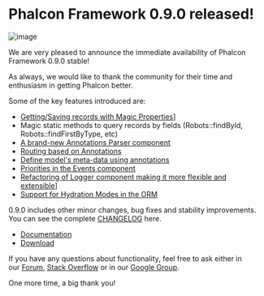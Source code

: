 <!--
slug: phalcon-framework-0-9-0-released
date: Tue Feb 05 2013 14:55:00 GMT-0500 (EST)
tags: php, phalcon, release, ORM
title: Phalcon Framework 0.9.0 released!
id: 42369409581
link: http://blog.phalconphp.com/post/42369409581/phalcon-framework-0-9-0-released
raw: {"blog_name":"phalconphp","id":42369409581,"post_url":"http://blog.phalconphp.com/post/42369409581/phalcon-framework-0-9-0-released","slug":"phalcon-framework-0-9-0-released","type":"text","date":"2013-02-05 19:55:00 GMT","timestamp":1360094100,"state":"published","format":"html","reblog_key":"JhrqJvNA","tags":["php","phalcon","release","ORM"],"short_url":"http://tmblr.co/Z6PumvdTQU8j","highlighted":[],"note_count":3,"title":"Phalcon Framework 0.9.0 released!","body":"<div><img alt=\"image\" src=\"http://static.phalconphp.com/blog/img/phalcon09.jpg\"/></div>\n<p>We are very pleased to announce the immediate availability of Phalcon Framework 0.9.0 stable!</p>\n<p>As always, we would like to thank the community for their time and enthusiasm in getting Phalcon better.</p>\n<p>Some of the key features introduced are:</p>\n<ul><li><a href=\"http://docs.phalconphp.com/en/latest/reference/models.html#storing-related-records\">Getting/Saving records with Magic Properties</a>]</li>\n<li>Magic static methods to query records by fields (Robots::findById, Robots::findFirstByType, etc)</li>\n<li><a href=\"http://docs.phalconphp.com/en/latest/reference/annotations.html\">A brand-new Annotations Parser component</a></li>\n<li><a href=\"http://docs.phalconphp.com/en/latest/reference/routing.html#annotations-router\">Routing based on Annotations</a></li>\n<li><a href=\"http://docs.phalconphp.com/en/latest/reference/models.html#annotations-strategy\">Define model&rsquo;s meta-data using annotations</a></li>\n<li><a href=\"http://docs.phalconphp.com/en/latest/reference/events.html#listener-priorities\">Priorities in the Events component</a></li>\n<li><a href=\"http://docs.phalconphp.com/en/latest/reference/logging.html\">Refactoring of Logger component making it more flexible and extensible</a>]</li>\n<li><a href=\"http://docs.phalconphp.com/en/latest/reference/models.html#hydration-modes\">Support for Hydration Modes in the ORM</a></li>\n</ul><p>0.9.0 includes other minor changes, bug fixes and stability improvements. You can see the complete <a href=\"https://github.com/phalcon/cphalcon/blob/0.9.0/CHANGELOG\">CHANGELOG</a> here.</p>\n<ul><li><a href=\"http://docs.phalconphp.com/en/latest/\">Documentation</a></li>\n<li><a href=\"http://phalconphp.com/download\">Download</a></li>\n</ul><p>If you have any questions about functionality, feel free to ask either in our <a href=\"http://forum.phalconphp.com/\">Forum</a>, <a href=\"http://stackoverflow.com/questions/tagged/phalcon\">Stack Overflow</a> or in our <a href=\"https://groups.google.com/forum/#!forum/phalcon\">Google Group</a>.</p>\n<p>One more time, a big thank you!</p>","reblog":{"tree_html":"","comment":"<div><img alt=\"image\" src=\"http://static.phalconphp.com/blog/img/phalcon09.jpg\"></div>\n<p>We are very pleased to announce the immediate availability of Phalcon Framework 0.9.0 stable!</p>\n<p>As always, we would like to thank the community for their time and enthusiasm in getting Phalcon better.</p>\n<p>Some of the key features introduced are:</p>\n<ul><li><a href=\"http://docs.phalconphp.com/en/latest/reference/models.html#storing-related-records\">Getting/Saving records with Magic Properties</a>]</li>\n<li>Magic static methods to query records by fields (Robots::findById, Robots::findFirstByType, etc)</li>\n<li><a href=\"http://docs.phalconphp.com/en/latest/reference/annotations.html\">A brand-new Annotations Parser component</a></li>\n<li><a href=\"http://docs.phalconphp.com/en/latest/reference/routing.html#annotations-router\">Routing based on Annotations</a></li>\n<li><a href=\"http://docs.phalconphp.com/en/latest/reference/models.html#annotations-strategy\">Define model&rsquo;s meta-data using annotations</a></li>\n<li><a href=\"http://docs.phalconphp.com/en/latest/reference/events.html#listener-priorities\">Priorities in the Events component</a></li>\n<li><a href=\"http://docs.phalconphp.com/en/latest/reference/logging.html\">Refactoring of Logger component making it more flexible and extensible</a>]</li>\n<li><a href=\"http://docs.phalconphp.com/en/latest/reference/models.html#hydration-modes\">Support for Hydration Modes in the ORM</a></li>\n</ul><p>0.9.0 includes other minor changes, bug fixes and stability improvements. You can see the complete <a href=\"https://github.com/phalcon/cphalcon/blob/0.9.0/CHANGELOG\">CHANGELOG</a> here.</p>\n<ul><li><a href=\"http://docs.phalconphp.com/en/latest/\">Documentation</a></li>\n<li><a href=\"http://phalconphp.com/download\">Download</a></li>\n</ul><p>If you have any questions about functionality, feel free to ask either in our&nbsp;<a href=\"http://forum.phalconphp.com/\">Forum</a>, <a href=\"http://stackoverflow.com/questions/tagged/phalcon\">Stack Overflow</a> or in our <a href=\"https://groups.google.com/forum/#!forum/phalcon\">Google Group</a>.</p>\n<p>One more time, a big thank you!</p>"},"trail":[{"blog":{"name":"phalconphp","theme":{"header_full_width":1117,"header_full_height":426,"header_focus_width":758,"header_focus_height":426,"avatar_shape":"square","background_color":"#FAFAFA","body_font":"Helvetica Neue","header_bounds":"0,937,426,179","header_image":"http://static.tumblr.com/be2b0380984b972b47699d457f4c0ffb/ivjir8a/815nn0qo7/tumblr_static_28z87js742xwowwo0kco04ogs.jpg","header_image_focused":"http://static.tumblr.com/be2b0380984b972b47699d457f4c0ffb/ivjir8a/laHnn0qo9/tumblr_static_tumblr_static_28z87js742xwowwo0kco04ogs_focused_v3.jpg","header_image_scaled":"http://static.tumblr.com/be2b0380984b972b47699d457f4c0ffb/ivjir8a/815nn0qo7/tumblr_static_28z87js742xwowwo0kco04ogs_2048_v2.jpg","header_stretch":true,"link_color":"#529ECC","show_avatar":true,"show_description":true,"show_header_image":true,"show_title":true,"title_color":"#444444","title_font":"Gibson","title_font_weight":"bold"}},"post":{"id":"42369409581"},"content":"<div><img alt=\"image\" src=\"http://static.phalconphp.com/blog/img/phalcon09.jpg\"></div>\n<p>We are very pleased to announce the immediate availability of Phalcon Framework 0.9.0 stable!</p>\n<p>As always, we would like to thank the community for their time and enthusiasm in getting Phalcon better.</p>\n<p>Some of the key features introduced are:</p>\n<ul><li><a href=\"http://docs.phalconphp.com/en/latest/reference/models.html#storing-related-records\">Getting/Saving records with Magic Properties</a>]</li>\n<li>Magic static methods to query records by fields (Robots::findById, Robots::findFirstByType, etc)</li>\n<li><a href=\"http://docs.phalconphp.com/en/latest/reference/annotations.html\">A brand-new Annotations Parser component</a></li>\n<li><a href=\"http://docs.phalconphp.com/en/latest/reference/routing.html#annotations-router\">Routing based on Annotations</a></li>\n<li><a href=\"http://docs.phalconphp.com/en/latest/reference/models.html#annotations-strategy\">Define model's meta-data using annotations</a></li>\n<li><a href=\"http://docs.phalconphp.com/en/latest/reference/events.html#listener-priorities\">Priorities in the Events component</a></li>\n<li><a href=\"http://docs.phalconphp.com/en/latest/reference/logging.html\">Refactoring of Logger component making it more flexible and extensible</a>]</li>\n<li><a href=\"http://docs.phalconphp.com/en/latest/reference/models.html#hydration-modes\">Support for Hydration Modes in the ORM</a></li>\n</ul><p>0.9.0 includes other minor changes, bug fixes and stability improvements. You can see the complete <a href=\"https://github.com/phalcon/cphalcon/blob/0.9.0/CHANGELOG\">CHANGELOG</a> here.</p>\n<ul><li><a href=\"http://docs.phalconphp.com/en/latest/\">Documentation</a></li>\n<li><a href=\"http://phalconphp.com/download\">Download</a></li>\n</ul><p>If you have any questions about functionality, feel free to ask either in our <a href=\"http://forum.phalconphp.com/\">Forum</a>, <a href=\"http://stackoverflow.com/questions/tagged/phalcon\">Stack Overflow</a> or in our <a href=\"https://groups.google.com/forum/#!forum/phalcon\">Google Group</a>.</p>\n<p>One more time, a big thank you!</p>","content_raw":"<div><img alt=\"image\" src=\"http://static.phalconphp.com/blog/img/phalcon09.jpg\"></div>\r\n<p>We are very pleased to announce the immediate availability of Phalcon Framework 0.9.0 stable!</p>\r\n<p>As always, we would like to thank the community for their time and enthusiasm in getting Phalcon better.</p>\r\n<p>Some of the key features introduced are:</p>\r\n<ul><li><a href=\"http://docs.phalconphp.com/en/latest/reference/models.html#storing-related-records\">Getting/Saving records with Magic Properties</a>]</li>\r\n<li>Magic static methods to query records by fields (Robots::findById, Robots::findFirstByType, etc)</li>\r\n<li><a href=\"http://docs.phalconphp.com/en/latest/reference/annotations.html\">A brand-new Annotations Parser component</a></li>\r\n<li><a href=\"http://docs.phalconphp.com/en/latest/reference/routing.html#annotations-router\">Routing based on Annotations</a></li>\r\n<li><a href=\"http://docs.phalconphp.com/en/latest/reference/models.html#annotations-strategy\">Define model's meta-data using annotations</a></li>\r\n<li><a href=\"http://docs.phalconphp.com/en/latest/reference/events.html#listener-priorities\">Priorities in the Events component</a></li>\r\n<li><a href=\"http://docs.phalconphp.com/en/latest/reference/logging.html\">Refactoring of Logger component making it more flexible and extensible</a>]</li>\r\n<li><a href=\"http://docs.phalconphp.com/en/latest/reference/models.html#hydration-modes\">Support for Hydration Modes in the ORM</a></li>\r\n</ul><p>0.9.0 includes other minor changes, bug fixes and stability improvements. You can see the complete <a href=\"https://github.com/phalcon/cphalcon/blob/0.9.0/CHANGELOG\">CHANGELOG</a> here.</p>\r\n<ul><li><a href=\"http://docs.phalconphp.com/en/latest/\">Documentation</a></li>\r\n<li><a href=\"http://phalconphp.com/download\">Download</a></li>\r\n</ul><p>If you have any questions about functionality, feel free to ask either in our&nbsp;<a href=\"http://forum.phalconphp.com/\">Forum</a>, <a href=\"http://stackoverflow.com/questions/tagged/phalcon\">Stack Overflow</a> or in our <a href=\"https://groups.google.com/forum/#!forum/phalcon\">Google Group</a>.</p>\r\n<p>One more time, a big thank you!</p>","is_current_item":true,"is_root_item":true}]}
publish: 2013-02-05
-->


Phalcon Framework 0.9.0 released!
=================================

![image](http://static.phalconphp.com/blog/img/phalcon09.jpg)

We are very pleased to announce the immediate availability of Phalcon
Framework 0.9.0 stable!

As always, we would like to thank the community for their time and
enthusiasm in getting Phalcon better.

Some of the key features introduced are:

-   [Getting/Saving records with Magic
    Properties](http://docs.phalconphp.com/en/latest/reference/models.html#storing-related-records)]
-   Magic static methods to query records by fields (Robots::findById,
    Robots::findFirstByType, etc)
-   [A brand-new Annotations Parser
    component](http://docs.phalconphp.com/en/latest/reference/annotations.html)
-   [Routing based on
    Annotations](http://docs.phalconphp.com/en/latest/reference/routing.html#annotations-router)
-   [Define model's meta-data using
    annotations](http://docs.phalconphp.com/en/latest/reference/models.html#annotations-strategy)
-   [Priorities in the Events
    component](http://docs.phalconphp.com/en/latest/reference/events.html#listener-priorities)
-   [Refactoring of Logger component making it more flexible and
    extensible](http://docs.phalconphp.com/en/latest/reference/logging.html)]
-   [Support for Hydration Modes in the
    ORM](http://docs.phalconphp.com/en/latest/reference/models.html#hydration-modes)

0.9.0 includes other minor changes, bug fixes and stability
improvements. You can see the complete
[CHANGELOG](https://github.com/phalcon/cphalcon/blob/0.9.0/CHANGELOG)
here.

-   [Documentation](http://docs.phalconphp.com/en/latest/)
-   [Download](http://phalconphp.com/download)

If you have any questions about functionality, feel free to ask either
in our [Forum](http://forum.phalconphp.com/), [Stack
Overflow](http://stackoverflow.com/questions/tagged/phalcon) or in our
[Google Group](https://groups.google.com/forum/#!forum/phalcon).

One more time, a big thank you!

